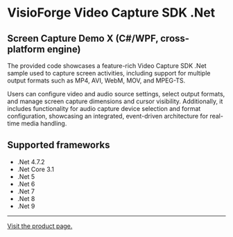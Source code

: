 ﻿# VisioForge Video Capture SDK .Net

## Screen Capture Demo X (C#/WPF, cross-platform engine)

The provided code showcases a feature-rich Video Capture SDK .Net sample used to capture screen activities, including support for multiple output formats such as MP4, AVI, WebM, MOV, and MPEG-TS.

Users can configure video and audio source settings, select output formats, and manage screen capture dimensions and cursor visibility. Additionally, it includes functionality for audio capture device selection and format configuration, showcasing an integrated, event-driven architecture for real-time media handling.

## Supported frameworks

* .Net 4.7.2
* .Net Core 3.1
* .Net 5
* .Net 6
* .Net 7
* .Net 8
* .Net 9

---

[Visit the product page.](https://www.visioforge.com/video-capture-sdk-net)
